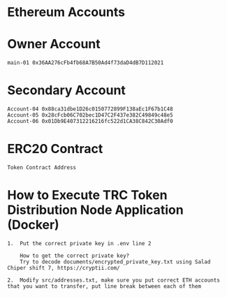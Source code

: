 # Ethereum Accounts

# Owner Account
    main-01 0x36AA276cFb4fb68A7B50Ad4f73daD4dB7D112021

# Secondary Account
    Account-04 0x88ca31dbe1D26c0150772899F138aEc1F67b1C48
    Account-05 0x28cFcb06C702bec1D47C2F437e382C49849c48e5
    Account-06 0x01Db9E407312216216fc522d1CA38C842C30Adf0

# ERC20 Contract
    Token Contract Address

# How to Execute TRC Token Distribution Node Application (Docker)

    1.  Put the correct private key in .env line 2

        How to get the correct private key?
        Try to decode documents/encrypted_private_key.txt using Salad Chiper shift 7, https://cryptii.com/

    2.  Modify src/addresses.txt, make sure you put correct ETH accounts that you want to transfer, put line break between each of them

    
